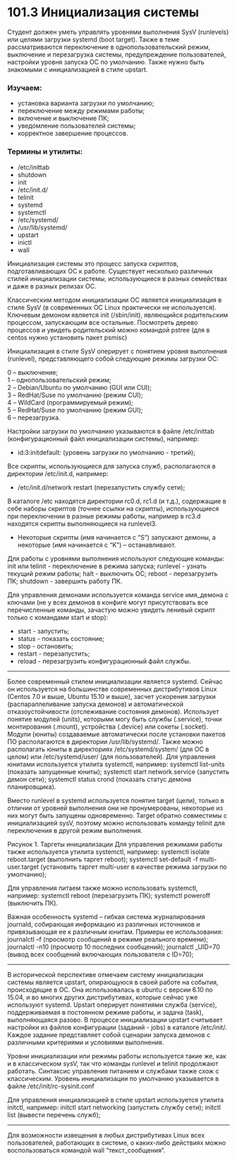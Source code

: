 # 101.3 Инициализация системы

Студент должен уметь управлять уровнями выполнения SysV (runlevels) или целями загрузки systemd (boot target). Также в теме рассматриваются переключение в однопользовательский режим, выключение и перезагрузка системы, предупреждение пользователей, настройки уровня запуска ОС по умолчанию. Также нужно быть знакомыми с инициализацией в стиле upstart.

### Изучаем:

- установка варианта загрузки по умолчанию;
- переключение между режимами работы;
- включение и выключение ПК;
- уведомление пользователей системы;
- корректное завершение процессов.

### Термины и утилиты:	

- /etc/inittab
- shutdown
- init
- /etc/init.d/
- telinit
- systemd
- systemctl
- /etc/systemd/
- /usr/lib/systemd/
- upstart
- inictl
- wall

Инициализация системы это процесс запуска скриптов, подготавливающих ОС к работе. Существует несколько различных стилей инициализации системы, использующиеся в разных семействах и даже в разных релизах ОС.

Классическим методом инициализации ОС является инициализация в стиле SysV (в современных OC Linux практически не используется). Ключевым демоном является init (/sbin/init), являющийся родительским процессом, запускающим все остальные. Посмотреть дерево процессов и увидеть родительский можно командой pstree (для в centos нужно установить пакет psmisc)

Инициализация в стиле SysV оперирует с понятием уровня выполнения (runlevel), представляющего собой следующие режимы загрузки ОС:

0 – выключение;  
1 – однопользовательский режим;  
2 – Debian/Ubuntu по умолчанию (GUI или CUI);  
3 – RedHat/Suse по умолчанию (режим CUI);  
4 – WildCard (программируемый режим);  
5 – RedHat/Suse по умолчанию (режим GUI);  
6 – перезагрузка.

Настройки загрузки по умолчанию указываются в файле /etc/inittab (конфигурационный файл инициализации системы), например:

- id:3:initdefault:	(уровень загрузки по умолчанию - третий);

Все скрипты, использующиеся для запуска служб, располагаются в директории /etc/init.d, например:

- /etc/init.d/network restart	(перезапустить службу сети);

В каталоге /etc находятся директории rc0.d, rc1.d (и т.д.), содержащие в себе наборы скриптов (точнее ссылки на скрипты), использующиеся при переключении в разные режимы работы, например в rc3.d находятся скрипты выполняющиеся на runlevel3.

- Некоторые скрипты (имя начинается с “S”) запускают демоны, а некоторые (имя начинается с “K”) – останавливают.

Для работы с уровнями выполнения используют следующие команды:
init или telinit	- переключение в режима запуска;
runlevel		- узнать текущий режим работы;
halt		- выключить ОС;
reboot		- перезагрузить ПК;
shutdown	- завершить работу ПК.

Для управления демонами используется команда service имя_демона с ключами (не у всех демонов в конфиге могут присутствовать все перечисленные команды, зачастую можно увидеть ленивый скрипт только с командами start и stop):

- start	- запустить;
- status	- показать состояние;
- stop	- остановить;
- restart	- перезапустить;
- reload	- перезагрузить конфигурационный файл службы.
___

Более современный стилем инициализации является systemd. Сейчас он используется на большинстве современных дистрибутивов Linux (Centos 7.0 и выше, Ubuntu 15.10 и выше), засчет ускорения загрузки (распараллеливание запуска демонов) и автоматической отказоустойчивости (отслеживание состояния демонов). Использует понятие модулей (units), которыми могу быть службы (.service), точки монтирования (.mount), устройства (.device) или сокеты (.socket). 
Модули (юниты) создаваемые автоматически после установки пакетов ПО располагаются в директории /usr/lib/systemd/. Также можно располагать юниты в директориях /etc/systemd/system/ (для ОС в целом) или /etc/systemd/user/ (для пользователей).
Для управления юнитами используется утилита systemctl, например:
systemctl list-units	(показать запущенные юниты);
systemctl start network.service	(запустить демон сети);
systemctl status crond	(показать статус демона планировщика).

Вместо runlevel в systemd используется понятие target (цели), только в отличии от уровней выполнения они не пронумерованы, некоторые из них могут быть запущены одновременно. Target обратно совместимы с инициализацией sysV, поэтому можно использовать команду telinit для переключения в другой режим выполнения. 

Рисунок 1. Таргеты инициализации
Для управления режимами работы также используется утилита systemctl, например:
systemctl isolate reboot.target		(выполнить таргет reboot);
systemctl set-default -f multi-user.target	(установить таргет multi-user в качестве режима загрузки по умолчанию);

Для управления питаем также можно использовать systemctl, например:
systemctl reboot		(перезагрузить ПК);
systemctl poweroff	(выключить ПК).

Важная особенность systemd – гибкая система журналирования journald, собирающая информацию из различных источников и привязывающая ее к различным юнитам. Примеры ее использования:
journalctl –f	(просмотр сообщений в режиме реального времени);
journalctl -n10 	(просмотр 10 последних сообщений);
journalctl _UID=70	(вывод всех сообщений включающих пользователя с ID=70);
___

В исторической перспективе отмечаем систему инициализации системы является upstart, опирающуюся в своей работе на события, происходящие в ОС. Она использовалась в ubuntu с версии 6.10 по 15.04, и во многих других дистрибутивах, которые сейчас уже используют systemd.
Upstart оперирует понятиями служба (service), поддерживаемая в постоянном режиме работы, и задача (task), выполняющаяся разово. В процессе инициализации upstart считывает настройки из файлов конфигурации (заданий - jobs) в каталоге /etc/init/.
Каждое задание представляет собой сценарии запуска демонов с различными критериями и условиями выполнения.

Уровни инициализации или режимы работы используется такие же, как и в классическом sysV, так что команды runlevel и telinit продолжают работать. Синтаксис управления питанием и службами также схож с классическим.
Уровень инициализации по умолчанию указывается в файле /etc/init/rc-sysinit.conf

Для управления инициализацией в стиле upstart используется утилита initctl, например:
initctl start networking	(запустить службу сети);
initctl list 		(вывести перечень служб);

-----
Для возможности извещения в любых дистрибутивах Linux всех пользователей, работающих в системе, о каких-либо действиях можно воспользоваться командой wall “текст_сообщения”.